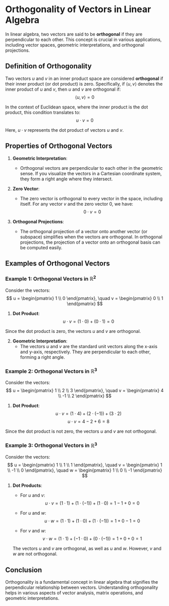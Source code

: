 # Orthogonality of Vectors in Linear Algebra

In linear algebra, two vectors are said to be **orthogonal** if they are perpendicular to each other. This concept is crucial in various applications, including vector spaces, geometric interpretations, and orthogonal projections.

## Definition of Orthogonality

Two vectors $u$ and $v$ in an inner product space are considered **orthogonal** if their inner product (or dot product) is zero. Specifically, if $\langle u, v \rangle$ denotes the inner product of $u$ and $v$, then $u$ and $v$ are orthogonal if:
$$
\langle u, v \rangle = 0
$$

In the context of Euclidean space, where the inner product is the dot product, this condition translates to:
$$
u \cdot v = 0
$$

Here, $u \cdot v$ represents the dot product of vectors $u$ and $v$.

## Properties of Orthogonal Vectors

1. **Geometric Interpretation**:
   - Orthogonal vectors are perpendicular to each other in the geometric sense. If you visualize the vectors in a Cartesian coordinate system, they form a right angle where they intersect.

2. **Zero Vector**:
   - The zero vector is orthogonal to every vector in the space, including itself. For any vector $v$ and the zero vector $0$, we have:
     $$
     0 \cdot v = 0
     $$

3. **Orthogonal Projections**:
   - The orthogonal projection of a vector onto another vector (or subspace) simplifies when the vectors are orthogonal. In orthogonal projections, the projection of a vector onto an orthogonal basis can be computed easily.

## Examples of Orthogonal Vectors

### Example 1: Orthogonal Vectors in $\mathbb{R}^2$

Consider the vectors:
$$
u = \begin{pmatrix} 1 \\ 0 \end{pmatrix}, \quad v = \begin{pmatrix} 0 \\ 1 \end{pmatrix}
$$

1. **Dot Product**:
   $$
   u \cdot v = (1 \cdot 0) + (0 \cdot 1) = 0
   $$

Since the dot product is zero, the vectors $u$ and $v$ are orthogonal.

2. **Geometric Interpretation**:
   - The vectors $u$ and $v$ are the standard unit vectors along the x-axis and y-axis, respectively. They are perpendicular to each other, forming a right angle.

### Example 2: Orthogonal Vectors in $\mathbb{R}^3$

Consider the vectors:
$$
u = \begin{pmatrix} 1 \\ 2 \\ 3 \end{pmatrix}, \quad v = \begin{pmatrix} 4 \\ -1 \\ 2 \end{pmatrix}
$$

1. **Dot Product**:
   $$
   u \cdot v = (1 \cdot 4) + (2 \cdot (-1)) + (3 \cdot 2)
   $$
   $$
   u \cdot v = 4 - 2 + 6 = 8
   $$

Since the dot product is not zero, the vectors $u$ and $v$ are not orthogonal.

### Example 3: Orthogonal Vectors in $\mathbb{R}^3$

Consider the vectors:
$$
u = \begin{pmatrix} 1 \\ 1 \\ 1 \end{pmatrix}, \quad v = \begin{pmatrix} 1 \\ -1 \\ 0 \end{pmatrix}, \quad w = \begin{pmatrix} 1 \\ 0 \\ -1 \end{pmatrix}
$$

1. **Dot Products**:
   - For $u$ and $v$:
     $$
     u \cdot v = (1 \cdot 1) + (1 \cdot (-1)) + (1 \cdot 0) = 1 - 1 + 0 = 0
     $$

   - For $u$ and $w$:
     $$
     u \cdot w = (1 \cdot 1) + (1 \cdot 0) + (1 \cdot (-1)) = 1 + 0 - 1 = 0
     $$

   - For $v$ and $w$:
     $$
     v \cdot w = (1 \cdot 1) + (-1 \cdot 0) + (0 \cdot (-1)) = 1 + 0 + 0 = 1
     $$

   The vectors $u$ and $v$ are orthogonal, as well as $u$ and $w$. However, $v$ and $w$ are not orthogonal.

## Conclusion

Orthogonality is a fundamental concept in linear algebra that signifies the perpendicular relationship between vectors. Understanding orthogonality helps in various aspects of vector analysis, matrix operations, and geometric interpretations.
